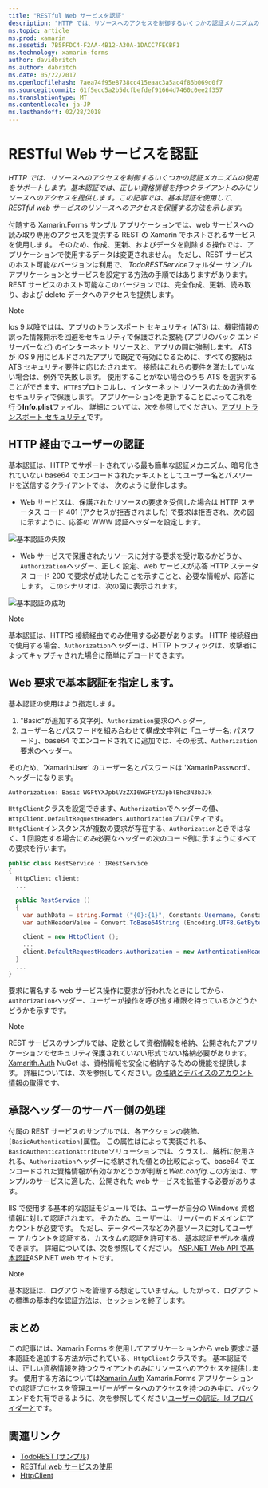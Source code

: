 ```yaml
---
title: "RESTful Web サービスを認証"
description: "HTTP では、リソースへのアクセスを制御するいくつかの認証メカニズムの使用をサポートします。 基本認証では、正しい資格情報を持つクライアントのみにリソースへのアクセスを提供します。 この記事では、基本認証を使用して、RESTful web サービスのリソースへのアクセスを保護する方法を示します。"
ms.topic: article
ms.prod: xamarin
ms.assetid: 7B5FFDC4-F2AA-4B12-A30A-1DACC7FECBF1
ms.technology: xamarin-forms
author: davidbritch
ms.author: dabritch
ms.date: 05/22/2017
ms.openlocfilehash: 7aea74f95e8738cc415eaac3a5ac4f86b069d0f7
ms.sourcegitcommit: 61f5ecc5a2b5dcfbefdef91664d7460c0ee2f357
ms.translationtype: MT
ms.contentlocale: ja-JP
ms.lasthandoff: 02/28/2018
---
```

# <a name="authenticating-a-restful-web-service"></a>RESTful Web サービスを認証

_HTTP では、リソースへのアクセスを制御するいくつかの認証メカニズムの使用をサポートします。基本認証では、正しい資格情報を持つクライアントのみにリソースへのアクセスを提供します。この記事では、基本認証を使用して、RESTful web サービスのリソースへのアクセスを保護する方法を示します。_

付随する Xamarin.Forms サンプル アプリケーションでは、web サービスへの読み取り専用のアクセスを提供する REST の Xamarin でホストされるサービスを使用します。 そのため、作成、更新、およびデータを削除する操作では、アプリケーションで使用するデータは変更されません。 ただし、REST サービスのホスト可能なバージョンは利用で、 *TodoRESTService*フォルダー サンプル アプリケーションとサービスを設定する方法の手順ではありますがあります。 REST サービスのホスト可能なこのバージョンでは、完全作成、更新、読み取り、および delete データへのアクセスを提供します。

> [!NOTE]
> Ios 9 以降ではは、アプリのトランスポート セキュリティ (ATS) は、機密情報の誤った情報開示を回避をセキュリティで保護された接続 (アプリのバック エンド サーバーなど) のインターネット リソースと、アプリの間に強制します。 ATS が iOS 9 用にビルドされたアプリで既定で有効になるために、すべての接続は ATS セキュリティ要件に応じたされます。 接続はこれらの要件を満たしていない場合は、例外で失敗します。
> 使用することがない場合のうち ATS を選択することができます、`HTTPS`プロトコルし、インターネット リソースのための通信をセキュリティで保護します。 アプリケーションを更新することによってこれを行う**Info.plist**ファイル。 詳細については、次を参照してください。[アプリ トランスポート セキュリティ](~/ios/app-fundamentals/ats.md)です。

## <a name="authenticating-users-over-http"></a>HTTP 経由でユーザーの認証

基本認証は、HTTP でサポートされている最も簡単な認証メカニズム、暗号化されていない base64 でエンコードされたテキストとしてユーザー名とパスワードを送信するクライアントでは、 次のように動作します。

- Web サービスは、保護されたリソースの要求を受信した場合は HTTP ステータス コード 401 (アクセスが拒否されました) で要求は拒否され、次の図に示すように、応答の WWW 認証ヘッダーを設定します。

![](rest-images/basic-authentication-fail.png "基本認証の失敗")

- Web サービスで保護されたリソースに対する要求を受け取るかどうか、`Authorization`ヘッダー、正しく設定、web サービスが応答 HTTP ステータス コード 200 で要求が成功したことを示すことと、必要な情報が、応答にします。 このシナリオは、次の図に表示されます。

![](rest-images/basic-authentication-success.png "基本認証の成功")

> [!NOTE]
> 基本認証は、HTTPS 接続経由でのみ使用する必要があります。 HTTP 接続経由で使用する場合、<code>Authorization</code>ヘッダーは、HTTP トラフィックは、攻撃者によってキャプチャされた場合に簡単にデコードできます。

## <a name="specifying-basic-authentication-in-a-web-request"></a>Web 要求で基本認証を指定します。

基本認証の使用はよう指定します。

1. "Basic"が追加する文字列、`Authorization`要求のヘッダー。
1. ユーザー名とパスワードを組み合わせて構成文字列に「ユーザー名: パスワード」、base64 でエンコードされてに追加では、その形式、`Authorization`要求のヘッダー。

そのため、'XamarinUser' のユーザー名とパスワードは 'XamarinPassword'、ヘッダーになります。

```csharp
Authorization: Basic WGFtYXJpblVzZXI6WGFtYXJpblBhc3N3b3Jk
```

`HttpClient`クラスを設定できます、`Authorization`でヘッダーの値、`HttpClient.DefaultRequestHeaders.Authorization`プロパティです。 `HttpClient`インスタンスが複数の要求が存在する、`Authorization`ときではなく、1 回設定する場合にのみ必要なヘッダーの次のコード例に示すようにすべての要求を行います。

```csharp
public class RestService : IRestService
{
  HttpClient client;
  ...

  public RestService ()
  {
    var authData = string.Format ("{0}:{1}", Constants.Username, Constants.Password);
    var authHeaderValue = Convert.ToBase64String (Encoding.UTF8.GetBytes (authData));

    client = new HttpClient ();
    ...
    client.DefaultRequestHeaders.Authorization = new AuthenticationHeaderValue ("Basic", authHeaderValue);
  }
  ...
}
```

要求に署名する web サービス操作に要求が行われたときにしてから、`Authorization`ヘッダー、ユーザーが操作を呼び出す権限を持っているかどうかどうかを示すです。

> [!NOTE]
> REST サービスのサンプルでは、定数として資格情報を格納、公開されたアプリケーションでセキュリティ保護されていない形式でない格納必要があります。 [Xamarith.Auth](https://www.nuget.org/packages/Xamarin.Auth/) NuGet は、資格情報を安全に格納するための機能を提供します。 詳細については、次を参照してください。[の格納とデバイスのアカウント情報の取得](~/xamarin-forms/data-cloud/authentication/oauth.md)です。


## <a name="processing-the-authorization-header-server-side"></a>承認ヘッダーのサーバー側の処理

付属の REST サービスのサンプルでは、各アクションの装飾、`[BasicAuthentication]`属性。 この属性はによって実装される、`BasicAuthenticationAttribute`ソリューションでは、クラスし、解析に使用される、`Authorization`ヘッダーに格納された値との比較によって、base64 でエンコードされた資格情報が有効なかどうかが判断と*Web.config*.この方法は、サンプルのサービスに適した、公開された web サービスを拡張する必要があります。

IIS で使用する基本的な認証モジュールでは、ユーザーが自分の Windows 資格情報に対して認証されます。 そのため、ユーザーは、サーバーのドメインにアカウントが必要です。 ただし、データベースなどの外部ソースに対してユーザー アカウントを認証する、カスタムの認証を許可する、基本認証モデルを構成できます。 詳細については、次を参照してください。 [ASP.NET Web API で基本認証](http://www.asp.net/web-api/overview/security/basic-authentication)ASP.NET web サイトです。

> [!NOTE]
> 基本認証は、ログアウトを管理する想定していません。したがって、ログアウトの標準の基本的な認証方法は、セッションを終了します。

## <a name="summary"></a>まとめ

この記事には、Xamarin.Forms を使用してアプリケーションから web 要求に基本認証を追加する方法が示されている、`HttpClient`クラスです。 基本認証では、正しい資格情報を持つクライアントのみにリソースへのアクセスを提供します。 使用する方法については[Xamarin.Auth](https://www.nuget.org/packages/Xamarin.Auth/) Xamarin.Forms アプリケーションでの認証プロセスを管理ユーザーがデータへのアクセスを持つのみ中に、バックエンドを共有できるように、次を参照してください[ユーザーの認証。Id プロバイダーと](~/xamarin-forms/data-cloud/authentication/oauth.md)です。


## <a name="related-links"></a>関連リンク

- [TodoREST (サンプル)](https://developer.xamarin.com/samples/xamarin-forms/WebServices/TodoREST/)
- [RESTful web サービスの使用](~/xamarin-forms/data-cloud/consuming/rest.md)
- [HttpClient](https://msdn.microsoft.com/library/system.net.http.httpclient(v=vs.110).aspx)
